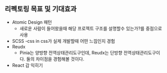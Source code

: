 




## 리펙토링 목표 및 기대효과
- Atomic Design 패턴
  - 새로운 사람이 들어왔을때 해당 프로젝트 구조를 설명할수 있는가?를 중점으로 사용
- SCSS
  -css in css가 실제 개발할때 어떤 느낌인지 경험
- Reudx
  - Pinia는 양방향 전역상태관리도구인데, Reudx는 단방향 전역상태관리도구이다. 둘의 차이점을 경험해볼 것이다.
-  React 감 익히기  
